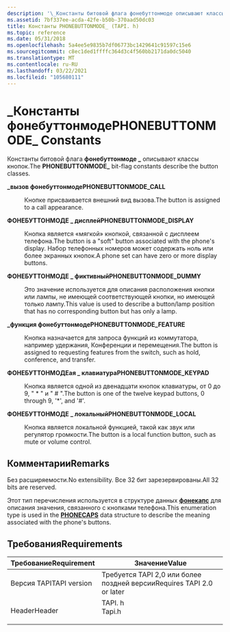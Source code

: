 ```yaml
---
description: '\_Константы битовой флага фонебуттонмоде описывают классы кнопок.'
ms.assetid: 7bf337ee-acda-42fe-b50b-370aad50dc03
title: Константы PHONEBUTTONMODE_ (TAPI. h)
ms.topic: reference
ms.date: 05/31/2018
ms.openlocfilehash: 5a4ee5e9835b7df06773bc1429641c91597c15e6
ms.sourcegitcommit: c8ec1ded1ffffc364d3c4f560bb2171da0dc5040
ms.translationtype: MT
ms.contentlocale: ru-RU
ms.lasthandoff: 03/22/2021
ms.locfileid: "105680111"
---
```

# <a name="phonebuttonmode_-constants"></a><span data-ttu-id="15aca-103">\_Константы фонебуттонмоде</span><span class="sxs-lookup"><span data-stu-id="15aca-103">PHONEBUTTONMODE\_ Constants</span></span>

<span data-ttu-id="15aca-104">Константы битовой флага **фонебуттонмоде \_** описывают классы кнопок.</span><span class="sxs-lookup"><span data-stu-id="15aca-104">The **PHONEBUTTONMODE\_** bit-flag constants describe the button classes.</span></span>

<dl> <dt>

<span data-ttu-id="15aca-105"><span id="PHONEBUTTONMODE_CALL"></span><span id="phonebuttonmode_call"></span>**\_вызов фонебуттонмоде**</span><span class="sxs-lookup"><span data-stu-id="15aca-105"><span id="PHONEBUTTONMODE_CALL"></span><span id="phonebuttonmode_call"></span>**PHONEBUTTONMODE\_CALL**</span></span>
</dt> <dd> <dl> <dt>



<span data-ttu-id="15aca-106">Кнопке присваивается внешний вид вызова.</span><span class="sxs-lookup"><span data-stu-id="15aca-106">The button is assigned to a call appearance.</span></span>


</dt> </dl> </dd> <dt>

<span data-ttu-id="15aca-107"><span id="PHONEBUTTONMODE_DISPLAY"></span><span id="phonebuttonmode_display"></span>**ФОНЕБУТТОНМОДЕ \_ дисплей**</span><span class="sxs-lookup"><span data-stu-id="15aca-107"><span id="PHONEBUTTONMODE_DISPLAY"></span><span id="phonebuttonmode_display"></span>**PHONEBUTTONMODE\_DISPLAY**</span></span>
</dt> <dd> <dl> <dt>



<span data-ttu-id="15aca-108">Кнопка является «мягкой» кнопкой, связанной с дисплеем телефона.</span><span class="sxs-lookup"><span data-stu-id="15aca-108">The button is a "soft" button associated with the phone's display.</span></span> <span data-ttu-id="15aca-109">Набор телефонных номеров может содержать ноль или более экранных кнопок.</span><span class="sxs-lookup"><span data-stu-id="15aca-109">A phone set can have zero or more display buttons.</span></span>


</dt> </dl> </dd> <dt>

<span data-ttu-id="15aca-110"><span id="PHONEBUTTONMODE_DUMMY"></span><span id="phonebuttonmode_dummy"></span>**ФОНЕБУТТОНМОДЕ \_ фиктивный**</span><span class="sxs-lookup"><span data-stu-id="15aca-110"><span id="PHONEBUTTONMODE_DUMMY"></span><span id="phonebuttonmode_dummy"></span>**PHONEBUTTONMODE\_DUMMY**</span></span>
</dt> <dd> <dl> <dt>



<span data-ttu-id="15aca-111">Это значение используется для описания расположения кнопки или лампы, не имеющей соответствующей кнопки, но имеющей только лампу.</span><span class="sxs-lookup"><span data-stu-id="15aca-111">This value is used to describe a button/lamp position that has no corresponding button but has only a lamp.</span></span>


</dt> </dl> </dd> <dt>

<span data-ttu-id="15aca-112"><span id="PHONEBUTTONMODE_FEATURE"></span><span id="phonebuttonmode_feature"></span>**\_функция фонебуттонмоде**</span><span class="sxs-lookup"><span data-stu-id="15aca-112"><span id="PHONEBUTTONMODE_FEATURE"></span><span id="phonebuttonmode_feature"></span>**PHONEBUTTONMODE\_FEATURE**</span></span>
</dt> <dd> <dl> <dt>



<span data-ttu-id="15aca-113">Кнопка назначается для запроса функций из коммутатора, например удержания, Конференции и перемещения.</span><span class="sxs-lookup"><span data-stu-id="15aca-113">The button is assigned to requesting features from the switch, such as hold, conference, and transfer.</span></span>


</dt> </dl> </dd> <dt>

<span data-ttu-id="15aca-114"><span id="PHONEBUTTONMODE_KEYPAD"></span><span id="phonebuttonmode_keypad"></span>**ФОНЕБУТТОНМОДЕая \_ клавиатура**</span><span class="sxs-lookup"><span data-stu-id="15aca-114"><span id="PHONEBUTTONMODE_KEYPAD"></span><span id="phonebuttonmode_keypad"></span>**PHONEBUTTONMODE\_KEYPAD**</span></span>
</dt> <dd> <dl> <dt>



<span data-ttu-id="15aca-115">Кнопка является одной из двенадцати кнопок клавиатуры, от 0 до 9, " \* " и " \# ".</span><span class="sxs-lookup"><span data-stu-id="15aca-115">The button is one of the twelve keypad buttons, 0 through 9, '\*', and '\#'.</span></span>


</dt> </dl> </dd> <dt>

<span data-ttu-id="15aca-116"><span id="PHONEBUTTONMODE_LOCAL"></span><span id="phonebuttonmode_local"></span>**ФОНЕБУТТОНМОДЕ \_ локальный**</span><span class="sxs-lookup"><span data-stu-id="15aca-116"><span id="PHONEBUTTONMODE_LOCAL"></span><span id="phonebuttonmode_local"></span>**PHONEBUTTONMODE\_LOCAL**</span></span>
</dt> <dd> <dl> <dt>



<span data-ttu-id="15aca-117">Кнопка является локальной функцией, такой как звук или регулятор громкости.</span><span class="sxs-lookup"><span data-stu-id="15aca-117">The button is a local function button, such as mute or volume control.</span></span>


</dt> </dl> </dd> </dl>

## <a name="remarks"></a><span data-ttu-id="15aca-118">Комментарии</span><span class="sxs-lookup"><span data-stu-id="15aca-118">Remarks</span></span>

<span data-ttu-id="15aca-119">Без расширяемости.</span><span class="sxs-lookup"><span data-stu-id="15aca-119">No extensibility.</span></span> <span data-ttu-id="15aca-120">Все 32 бит зарезервированы.</span><span class="sxs-lookup"><span data-stu-id="15aca-120">All 32 bits are reserved.</span></span>

<span data-ttu-id="15aca-121">Этот тип перечисления используется в структуре данных [**фонекапс**](/windows/desktop/api/Tapi/ns-tapi-phonecaps) для описания значения, связанного с кнопками телефона.</span><span class="sxs-lookup"><span data-stu-id="15aca-121">This enumeration type is used in the [**PHONECAPS**](/windows/desktop/api/Tapi/ns-tapi-phonecaps) data structure to describe the meaning associated with the phone's buttons.</span></span>

## <a name="requirements"></a><span data-ttu-id="15aca-122">Требования</span><span class="sxs-lookup"><span data-stu-id="15aca-122">Requirements</span></span>



| <span data-ttu-id="15aca-123">Требование</span><span class="sxs-lookup"><span data-stu-id="15aca-123">Requirement</span></span> | <span data-ttu-id="15aca-124">Значение</span><span class="sxs-lookup"><span data-stu-id="15aca-124">Value</span></span> |
|-------------------------|-----------------------------------------------------------------------------------|
| <span data-ttu-id="15aca-125">Версия TAPI</span><span class="sxs-lookup"><span data-stu-id="15aca-125">TAPI version</span></span><br/> | <span data-ttu-id="15aca-126">Требуется TAPI 2,0 или более поздней версии</span><span class="sxs-lookup"><span data-stu-id="15aca-126">Requires TAPI 2.0 or later</span></span><br/>                                             |
| <span data-ttu-id="15aca-127">Header</span><span class="sxs-lookup"><span data-stu-id="15aca-127">Header</span></span><br/>       | <dl> <span data-ttu-id="15aca-128"><dt>TAPI. h</dt></span><span class="sxs-lookup"><span data-stu-id="15aca-128"><dt>Tapi.h</dt></span></span> </dl> |



 

 




